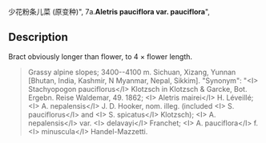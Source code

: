 少花粉条儿菜 (原变种)",
7a.**Aletris pauciflora var. pauciflora**",

## Description
Bract obviously longer than flower, to 4 × flower length.

> Grassy alpine slopes; 3400--4100 m. Sichuan, Xizang, Yunnan [Bhutan, India, Kashmir, N Myanmar, Nepal, Sikkim].
  "Synonym": "&lt;I&gt; Stachyopogon pauciflorus&lt;/I&gt; Klotzsch in Klotzsch &amp; Garcke, Bot. Ergebn. Reise Waldemar, 49. 1862; &lt;I&gt; Aletris mairei&lt;/I&gt; H. Léveillé; &lt;I&gt; A. nepalensis&lt;/I&gt; J. D. Hooker, nom. illeg. (included &lt;I&gt; S. pauciflorus&lt;/I&gt; and &lt;I&gt; S. spicatus&lt;/I&gt; Klotzsch); &lt;I&gt; A. nepalensis&lt;/I&gt; var. &lt;I&gt; delavayi&lt;/I&gt; Franchet; &lt;I&gt; A. pauciflora&lt;/I&gt; f. &lt;I&gt; minuscula&lt;/I&gt; Handel-Mazzetti.
